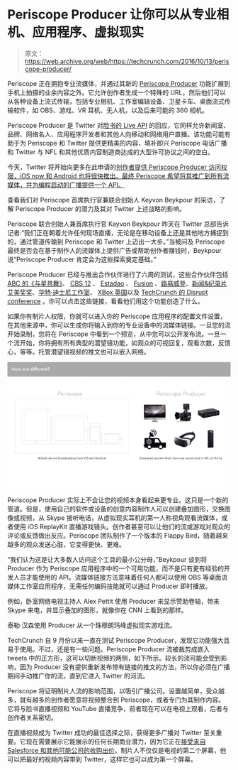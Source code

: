 # Periscope Producer 让你可以从专业相机、应用程序、虚拟现实

> 原文：<https://web.archive.org/web/https://techcrunch.com/2016/10/13/periscope-producer/>

Periscope 正在拥抱专业流媒体，并通过其新的 [Periscope Producer](https://web.archive.org/web/20230316083643/https://medium.com/@periscope/periscope-producer-a-new-way-to-broadcast-live-video-d8d4f43204a7#.jbrj6vpuh) 功能扩展到手机上拍摄的业余内容之外。它允许创作者生成一个特殊的 URL，然后他们可以从各种设备上流式传输，包括专业相机、工作室编辑设备、卫星卡车、桌面流式传输软件，如 OBS、游戏、VR 耳机、无人机，以及后来可能的 360 相机。

Periscope Producer 是 Twitter 对[脸书的 Live API](https://web.archive.org/web/20230316083643/https://techcrunch.com/2016/04/12/facebook-live-api/) 的回应，它同样允许新闻室、品牌、网络名人、应用程序开发者和其他人向移动和网络用户直播。该功能可能有助于为 Periscope 和 Twitter 提供更精美的内容，填补即兴 Periscope 电话广播和 Twitter 与 NFL 和其他优质内容制造商达成的大型许可协议之间的空白。

今天，Twitter 将开始向更多在此申请的[创作者提供 Periscope Producer 访问权限，iOS now 和 Android 也将很快推出。最终 Periscope 希望将其推广到所有流媒体，并为编程启动的广播提供一个 API。](https://web.archive.org/web/20230316083643/http://t.co/periscopeproducer)

查看我们对 Periscope 首席执行官兼联合创始人 Keyvon Beykpour 的采访，了解 Periscope Producer 的潜力及其对 Twitter 上述战略的影响。

Periscope 联合创始人兼首席执行官 Kayvon Beykpour 昨天在 Twitter 总部告诉记者:“我们正在朝着允许任何现场直播，无论是在移动设备上还是其他地方捕捉到的，通过管道传输到 Periscope 和 Twitter 上迈出一大步。”当被问及 Periscope 最终是否会在基于制作人的流媒体上提供广告或帮助创作者赚钱时，Beykpour 说“Periscope Producer 肯定会为这些探索奠定基础。”

Periscope Producer 已经与推出合作伙伴进行了六周的测试，这些合作伙伴包括 [ABC 的《与星共舞》](https://web.archive.org/web/20230316083643/https://twitter.com/DancingABC/status/778019003935576069)、 [CBS 12](https://web.archive.org/web/20230316083643/https://twitter.com/CBS12/status/784231671759462400) 、 [Estadao](https://web.archive.org/web/20230316083643/https://www.periscope.tv/Estadao/1rmxPRQAeYbGN) 、 [Fusion](https://web.archive.org/web/20230316083643/https://twitter.com/Fusion/status/780570086952226816) 、[路易威登](https://web.archive.org/web/20230316083643/https://twitter.com/LouisVuitton/status/783595003302055936)、[新闻&纪录片艾美奖奖](https://web.archive.org/web/20230316083643/https://twitter.com/newsemmys/status/778739804024377344)、[华特·迪士尼工作室](https://web.archive.org/web/20230316083643/https://twitter.com/DisneyStudios/status/778052266846597120)、 [XBox 英国](https://web.archive.org/web/20230316083643/https://twitter.com/xboxuk/status/784306024085725184)以及 [TechCrunch 的 Disrupt conference](https://web.archive.org/web/20230316083643/https://twitter.com/TechCrunch/status/775361888162947073) 。你可以点击这些链接，看看他们用这个功能创造了什么。

如果你有制片人权限，你就可以进入你的 Periscope 应用程序的配置文件设置，在其他来源中，你可以生成你将输入到你的专业设备中的流媒体链接。一旦您的流开始录制，您将在 Periscope 中看到一个预览，从中您可以公开发布流。一旦一个流开始，你将拥有所有典型的潜望镜功能，如观众的可视回复，观看次数，反馈心，等等。托管潜望镜视频的推文也可以嵌入网络。

![1-jdvu3a432o7llpryqk-gdw](img/c183eec5f7848be3a97073b71e502268.png)

Periscope Producer 实际上不会让您的视频本身看起来更专业。这只是一个新的管道。但是，使用自己的软件或设备的创意内容制作人可以创建叠加图形，交换图像或视频，从 Skype 接听电话，从虚拟现实耳机的第一人称视角观看流媒体，或者使用 iOS ReplayKit 直播游戏镜头。创作者甚至可以让他们的流或游戏对观众的评论或反馈做出反应。Periscope 团队制作了一个版本的 Flappy Bird，随着越来越多的观众发送心脏，它变得更快、更难。

“我们认为这是让大多数人访问这个工具的最小公分母，”Beykpour 谈到将 Producer 作为 Periscope 应用程序中的一个可用功能，而不是只有更有经验的开发人员才能使用的 API。流媒体链接方法意味着任何人都可以使用 OBS 等桌面流媒体工作室应用程序，无需任何编码技能就可以通过 Producer 即时播放。

例如，卧室网络电视主持人 Alex Pettit 使用 Producer 来显示赞助卷轴，带来 Skype 来电，并显示叠加的图形，就像你在 CNN 上看到的那样。

泰勒·汉森使用 Producer 从一个珠穆朗玛峰虚拟现实游戏流。

TechCrunch 自 9 月份以来一直在测试 Periscope Producer，发现它功能强大且易于使用。不过，还是有一些问题。Periscope Producer 流被裁剪成嵌入 tweets 中的正方形，这可以切断视频的两侧，如下所示。较长的流可能会受到影响，因为 Producer 没有提供重新发布带有链接的推文的方法，所以你必须在广播期间手动推广你的流，直到它进入 Twitter 的河流。

Periscope 将证明制片人流的影响范围，以吸引广播公司。设置越简单，受众越多，就有越多的创作者愿意将视频整合到 Periscope，或者专门为其制作内容。它将与脸书直播视频和 YouTube 直播竞争，前者现在可以在电视上观看，后者与创作者关系密切。

在直播视频成为 Twitter 成功的最佳选择之际，获得更多广播对 Twitter 至关重要。它现在需要展示它能展示的任何长期商业潜力，因为它正在[接受来自 Salesforce 和其他可能公司的收购出价](https://web.archive.org/web/20230316083643/https://techcrunch.com/2016/09/23/salesforce-google-twitter/)。制片人不仅仅是电视的第二个屏幕，他可以把最好的视频内容带到 Twitter，这样它也可以成为第一个屏幕。